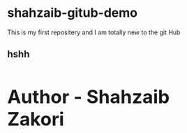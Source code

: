 # shahzaib-gitub-demo
This is my first repositery and I am totally new to the git Hub
<br>
<h2> hshh <hw>
<h1>Author - Shahzaib Zakori</h1>

